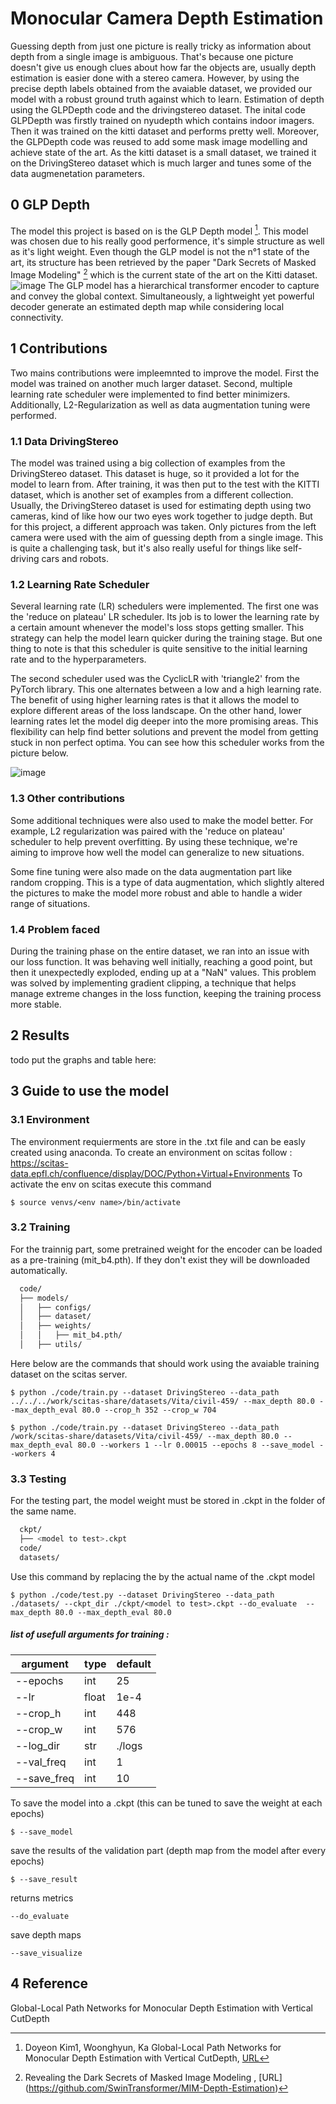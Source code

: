 # Monocular Camera Depth Estimation 

Guessing depth from just one picture is really tricky as information about depth from a single image is ambiguous. That's because one picture doesn't give us enough clues about how far the objects are, usually depth estimation is easier done with a stereo camera. However, by using the precise depth labels obtained from the avaiable dataset, we provided our model with a robust ground truth against which to learn.
Estimation of depth using the GLPDepth code and the drivingstereo dataset.
The inital code GLPDepth was firstly trained on nyudepth which contains indoor imagers. Then it was trained on the kitti dataset and performs pretty well. Moreover, the GLPDepth code was reused to add some mask image modelling and achieve state of the art. As the kitti dataset is a small dataset, we trained it on the DrivingStereo dataset which is much larger and tunes some of the data augmenetation parameters.

## 0 GLP Depth

The model this project is based on is the GLP Depth model [^1]. This model was chosen due to his really good performence, it's simple structure as well as it's light weight. Even though the GLP model is not the n°1 state of the art, its structure has been retrieved by the paper "Dark Secrets of Masked Image Modeling" [^2] which is the current state of the art on the Kitti dataset.
![image](https://github.com/RobinJunod/DLAV_DepthEstim/assets/82818451/6f4cc877-c9f5-48f9-84a4-2024c6af3263)
The GLP model has a hierarchical transformer encoder to capture and convey the global context. Simultaneously, a lightweight yet powerful decoder generate an estimated depth map while considering local connectivity. 

## 1 Contributions
Two mains contributions were impleemnted to improve the model. First the model was trained on another much larger dataset. Second, multiple learning rate scheduler were implemented to find better minimizers. Additionally, L2-Regularization as well as data augmentation tuning were performed.

### 1.1 Data DrivingStereo

The model was trained using a big collection of examples from the DrivingStereo dataset. This dataset is huge, so it provided a lot for the model to learn from. After training, it was then put to the test with the KITTI dataset, which is another set of examples from a different collection. Usually, the DrivingStereo dataset is used for estimating depth using two cameras, kind of like how our two eyes work together to judge depth. But for this project, a different approach was taken. Only pictures from the left camera were used with the aim of guessing depth from a single image. This is quite a challenging task, but it's also really useful for things like self-driving cars and robots.


### 1.2 Learning Rate Scheduler

Several learning rate (LR) schedulers were implemented. The first one was the 'reduce on plateau' LR scheduler. Its job is to lower the learning rate by a certain amount whenever the model's loss stops getting smaller. This strategy can help the model learn quicker during the training stage. But one thing to note is that this scheduler is quite sensitive to the initial learning rate and to the hyperparameters.

The second scheduler used was the CyclicLR with 'triangle2' from the PyTorch library. This one alternates between a low and a high learning rate. The benefit of using higher learning rates is that it allows the model to explore different areas of the loss landscape. On the other hand, lower learning rates let the model dig deeper into the more promising areas. This flexibility can help find better solutions and prevent the model from getting stuck in non perfect optima. You can see how this scheduler works from the picture below.

![image](https://github.com/RobinJunod/DLAV_DepthEstim/assets/82818451/92f9e132-6059-4ec4-90bc-7dac600f88d2)


### 1.3 Other contributions

Some additional techniques were also used to make the model better. For example, L2 regularization was paired with the 'reduce on plateau' scheduler to help prevent overfitting. By using these technique, we're aiming to improve how well the model can generalize to new situations.

Some fine tuning were also made on the data augmentation part like random cropping. This is a type of data augmentation, which slightly altered the pictures to make the model more robust and able to handle a wider range of situations.

### 1.4 Problem faced

During the training phase on the entire dataset, we ran into an issue with our loss function. It was behaving well initially, reaching a good point, but then it unexpectedly exploded, ending up at a "NaN" values. This problem was solved by implementing gradient clipping, a technique that helps manage extreme changes in the loss function, keeping the training process more stable. 

## 2 Results
todo put the graphs and table here:

## 3 Guide to use the model

### 3.1 Environment
The environment requierments are store in the .txt file and can be easly created using anaconda. To 
create an environment on scitas follow : https://scitas-data.epfl.ch/confluence/display/DOC/Python+Virtual+Environments
To activate the env on scitas execute this command
```
$ source venvs/<env name>/bin/activate
```
### 3.2 Training

For the trainnig part, some pretrained weight for the encoder can be loaded as a pre-training (mit_b4.pth). If they don't exist they will be downloaded automatically. 
```bash
  code/
  ├── models/
  │   ├── configs/  
  │   ├── dataset/  
  │   ├── weights/
  │   │   ├── mit_b4.pth/
  │   ├── utils/
```
  

Here below are the commands that should work using the avaiable training dataset on the scitas server.
```
$ python ./code/train.py --dataset DrivingStereo --data_path ../../../work/scitas-share/datasets/Vita/civil-459/ --max_depth 80.0 --max_depth_eval 80.0 --crop_h 352 --crop_w 704
```
```
$ python ./code/train.py --dataset DrivingStereo --data_path /work/scitas-share/datasets/Vita/civil-459/ --max_depth 80.0 --max_depth_eval 80.0 --workers 1 --lr 0.00015 --epochs 8 --save_model --workers 4 
```


### 3.3 Testing

For the testing part, the model weight must be stored in .ckpt in the folder of the same name.
```bash
  ckpt/
  ├── <model to test>.ckpt
  code/
  datasets/
```
Use this command by replacing the <model to test> by the actual name of the .ckpt model
```
$ python ./code/test.py --dataset DrivingStereo --data_path ./datasets/ --ckpt_dir ./ckpt/<model to test>.ckpt --do_evaluate  --max_depth 80.0 --max_depth_eval 80.0
```

##### list of usefull arguments for training :

| argument | type     | default  |
|----------|----------|----------|
|  --epochs  |  int   |   25     |
|  --lr     |  float  |  1e-4    |
|  --crop_h  |  int   |   448    |
|  --crop_w  |  int   |   576    |
|  --log_dir  |  str   |   ./logs|
|  --val_freq |  int   |   1    |
|  --save_freq  |  int   |   10|    

To save the model into a .ckpt (this can be tuned to save the weight at each epochs)
```
$ --save_model
```
save the results of the validation part (depth map from the model after every epochs)
```
$ --save_result 
```
returns metrics
```
--do_evaluate
```
save depth maps
```
--save_visualize 
```

## 4 Reference
 Global-Local Path Networks for Monocular Depth Estimation with Vertical CutDepth
  
[^1]: Doyeon Kim1, Woonghyun, Ka Global-Local Path Networks for Monocular Depth Estimation with Vertical CutDepth, [URL](https://github.com/vinvino02/GLPDepth)

[^2]:  Revealing the Dark Secrets of Masked Image Modeling , [URL] (https://github.com/SwinTransformer/MIM-Depth-Estimation)
  
